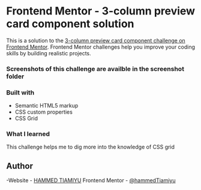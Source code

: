 # Frontend Mentor - 3-column preview card component solution

This is a solution to the [3-column preview card component challenge on Frontend Mentor](https://www.frontendmentor.io/challenges/3column-preview-card-component-pH92eAR2-). Frontend Mentor challenges help you improve your coding skills by building realistic projects. 

### Screenshots of this challenge are availble in the screenshot folder

### Built with

- Semantic HTML5 markup
- CSS custom properties
- CSS Grid

### What I learned
This challenge helps me to dig more into the knowledge of CSS grid

## Author

-Website - [HAMMED TIAMIYU](https://hammedtiamiyu.github.io/3-column-preview-card-componet/)
Frontend Mentor - [@hammedTiamiyu](https://www.frontendmentor.io/profile/hammedTiamiyu)
